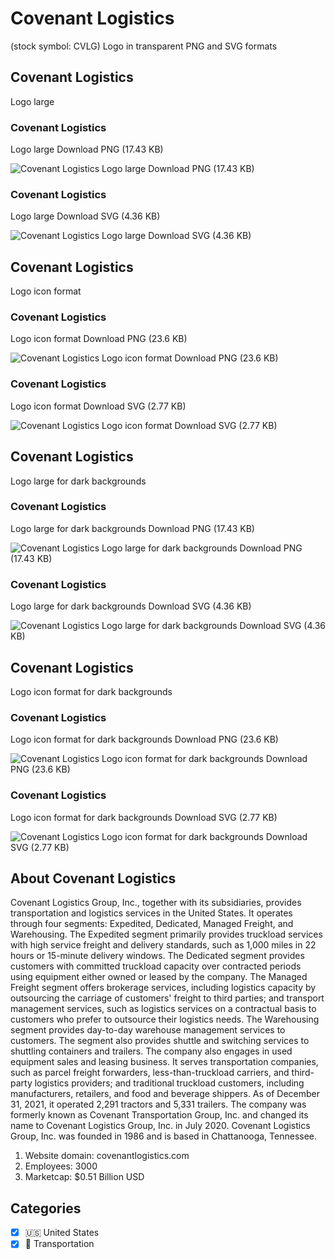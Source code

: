 # Covenant Logistics
 (stock symbol: CVLG) Logo in transparent PNG and SVG formats

## Covenant Logistics
 Logo large

### Covenant Logistics
 Logo large Download PNG (17.43 KB)

![Covenant Logistics
 Logo large Download PNG (17.43 KB)](/img/orig/CVLG_BIG-c0885748.png)

### Covenant Logistics
 Logo large Download SVG (4.36 KB)

![Covenant Logistics
 Logo large Download SVG (4.36 KB)](/img/orig/CVLG_BIG-42f784de.svg)

## Covenant Logistics
 Logo icon format

### Covenant Logistics
 Logo icon format Download PNG (23.6 KB)

![Covenant Logistics
 Logo icon format Download PNG (23.6 KB)](/img/orig/CVLG-ca32d436.png)

### Covenant Logistics
 Logo icon format Download SVG (2.77 KB)

![Covenant Logistics
 Logo icon format Download SVG (2.77 KB)](/img/orig/CVLG-567d91e2.svg)

## Covenant Logistics
 Logo large for dark backgrounds

### Covenant Logistics
 Logo large for dark backgrounds Download PNG (17.43 KB)

![Covenant Logistics
 Logo large for dark backgrounds Download PNG (17.43 KB)](/img/orig/CVLG_BIG.D-7d5f74f2.png)

### Covenant Logistics
 Logo large for dark backgrounds Download SVG (4.36 KB)

![Covenant Logistics
 Logo large for dark backgrounds Download SVG (4.36 KB)](/img/orig/CVLG_BIG.D-187bb851.svg)

## Covenant Logistics
 Logo icon format for dark backgrounds

### Covenant Logistics
 Logo icon format for dark backgrounds Download PNG (23.6 KB)

![Covenant Logistics
 Logo icon format for dark backgrounds Download PNG (23.6 KB)](/img/orig/CVLG.D-481e2130.png)

### Covenant Logistics
 Logo icon format for dark backgrounds Download SVG (2.77 KB)

![Covenant Logistics
 Logo icon format for dark backgrounds Download SVG (2.77 KB)](/img/orig/CVLG.D-0e6db4b0.svg)

## About Covenant Logistics


Covenant Logistics Group, Inc., together with its subsidiaries, provides transportation and logistics services in the United States. It operates through four segments: Expedited, Dedicated, Managed Freight, and Warehousing. The Expedited segment primarily provides truckload services with high service freight and delivery standards, such as 1,000 miles in 22 hours or 15-minute delivery windows. The Dedicated segment provides customers with committed truckload capacity over contracted periods using equipment either owned or leased by the company. The Managed Freight segment offers brokerage services, including logistics capacity by outsourcing the carriage of customers' freight to third parties; and transport management services, such as logistics services on a contractual basis to customers who prefer to outsource their logistics needs. The Warehousing segment provides day-to-day warehouse management services to customers. The segment also provides shuttle and switching services to shuttling containers and trailers. The company also engages in used equipment sales and leasing business. It serves transportation companies, such as parcel freight forwarders, less-than-truckload carriers, and third-party logistics providers; and traditional truckload customers, including manufacturers, retailers, and food and beverage shippers. As of December 31, 2021, it operated 2,291 tractors and 5,331 trailers. The company was formerly known as Covenant Transportation Group, Inc. and changed its name to Covenant Logistics Group, Inc. in July 2020. Covenant Logistics Group, Inc. was founded in 1986 and is based in Chattanooga, Tennessee.

1. Website domain: covenantlogistics.com
2. Employees: 3000
3. Marketcap: $0.51 Billion USD


## Categories
- [x] 🇺🇸 United States
- [x] 🚚 Transportation
